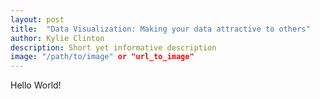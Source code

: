 ```yaml
---
layout: post
title:  "Data Visualization: Making your data attractive to others"
author: Kylie Clinton
description: Short yet informative description
image: "/path/to/image" or "url_to_image"
--- 
```


Hello World!
